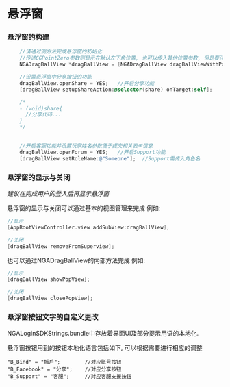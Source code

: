 # 悬浮窗

### 悬浮窗的构建

```objectivec
	//请通过测方法完成悬浮窗的初始化    
	//传递CGPointZero参数则显示在默认左下角位置, 也可以传入其他位置参数, 但是要注意避开iPhone的刘海区域
    NGADragBallView *dragBallView = [NGADragBallView dragBallViewWithPosition:CGPointZero];

    //设置悬浮窗中分享按钮的功能
    dragBallView.openShare = YES;   //开启分享功能
    [dragBallView setupShareAction:@selector(share) onTarget:self];

    /*
    - (void)share{
      //分享代码...
    }
    */


    //开启客服功能并设置玩家姓名参数便于提交相关表单信息
    dragBallView.openForum = YES;   //开启Support功能
    [dragBallView setRoleName:@"Someone"];  //Support需传入角色名
```



### 悬浮窗的显示与关闭

*建议在完成用户的登入后再显示悬浮窗*

悬浮窗的显示与关闭可以通过基本的视图管理来完成
例如: 

```objectivec
//显示
[AppRootViewController.view addSubView:dragBallView];

//关闭
[dragBallView removeFromSuperview];
```



也可以通过NGADragBallView的内部方法完成
例如: 

```objectivec
//显示
[dragBallView showPopView];

//关闭
[dragBallView closePopView];
```



### 悬浮窗按钮文字的自定义更改

NGALoginSDKStrings.bundle中存放着界面UI及部分提示用语的本地化.

悬浮窗按钮用到的按钮本地化语言包括如下, 可以根据需要进行相应的调整

```
"B_Bind" = "帳戶";  		//对应账号按钮
"B_Facebook" = "分享";	//对应分享按钮
"B_Support" = "客服";		//对应客服支援按钮
```


